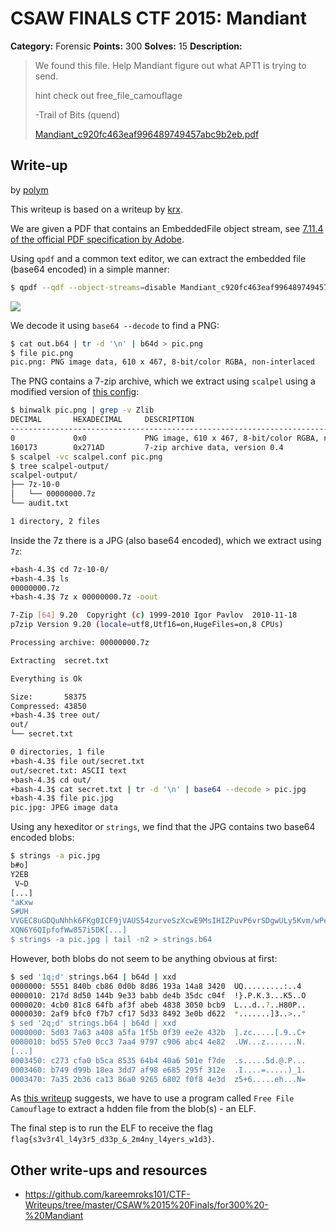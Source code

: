 # CSAW FINALS CTF 2015: Mandiant

**Category:** Forensic
**Points:** 300
**Solves:** 15
**Description:**

> We found this file. Help Mandiant figure out what APT1 is trying to send.
> 
> hint check out free_file_camouflage
> 
> -Trail of Bits (quend)
> 
> [Mandiant_c920fc463eaf996489749457abc9b2eb.pdf](./Mandiant_c920fc463eaf996489749457abc9b2eb.pdf)

## Write-up

by [polym](https://github.com/abpolym)

This writeup is based on a writeup by [krx](https://github.com/krx/CTF-Writeups/tree/master/CSAW%2015%20Finals/for300%20-%20Mandiant).

We are given a PDF that contains an EmbeddedFile object stream, see [7.11.4 of the official PDF specification by Adobe](http://www.adobe.com/content/dam/Adobe/en/devnet/acrobat/pdfs/PDF32000_2008.pdf).

Using `qpdf` and a common text editor, we can extract the embedded file (base64 encoded) in a simple manner:

```bash
$ qpdf --qdf --object-streams=disable Mandiant_c920fc463eaf996489749457abc9b2eb.pdf out.pdf
```

![](./pdf-embedded-file.png)

We decode it using `base64 --decode` to find a PNG:

```bash
$ cat out.b64 | tr -d '\n' | b64d > pic.png 
$ file pic.png
pic.png: PNG image data, 610 x 467, 8-bit/color RGBA, non-interlaced
```

The PNG contains a 7-zip archive, which we extract using `scalpel` using a modified version of [this config](https://asecuritysite.com/scalpel.conf.txt):

```bash
$ binwalk pic.png | grep -v Zlib
DECIMAL       HEXADECIMAL     DESCRIPTION
--------------------------------------------------------------------------------
0             0x0             PNG image, 610 x 467, 8-bit/color RGBA, non-interlaced
160173        0x271AD         7-zip archive data, version 0.4
$ scalpel -vc scalpel.conf pic.png
$ tree scalpel-output/
scalpel-output/
├── 7z-10-0
│   └── 00000000.7z
└── audit.txt

1 directory, 2 files
```

Inside the 7z there is a JPG (also base64 encoded), which we extract using `7z`:

```bash
+bash-4.3$ cd 7z-10-0/
+bash-4.3$ ls
00000000.7z
+bash-4.3$ 7z x 00000000.7z -oout

7-Zip [64] 9.20  Copyright (c) 1999-2010 Igor Pavlov  2010-11-18
p7zip Version 9.20 (locale=utf8,Utf16=on,HugeFiles=on,8 CPUs)

Processing archive: 00000000.7z

Extracting  secret.txt

Everything is Ok

Size:       58375
Compressed: 43850
+bash-4.3$ tree out/
out/
└── secret.txt

0 directories, 1 file
+bash-4.3$ file out/secret.txt 
out/secret.txt: ASCII text
+bash-4.3$ cd out/
+bash-4.3$ cat secret.txt | tr -d '\n' | base64 --decode > pic.jpg
+bash-4.3$ file pic.jpg 
pic.jpg: JPEG image data
```

Using any hexeditor or `strings`, we find that the JPG contains two base64 encoded blobs:

```bash
$ strings -a pic.jpg 
b#o]
Y2EB
 V~D
[...]
"aKxw
S#UH
VVGEC8uGDQuNhhk6FKg0ICF9jVAUS54zurveSzXcwE9MsIHIZPuvP6vrSDgwULy5Kvm/wPe3zxddM4SSPgvWIg==
XQN6Y6QIpfofWw857i5DK[...]
$ strings -a pic.jpg | tail -n2 > strings.b64
```

However, both blobs do not seem to be anything obvious at first:

```bash
$ sed '1q;d' strings.b64 | b64d | xxd
0000000: 5551 840b cb86 0d0b 8d86 193a 14a8 3420  UQ.........:..4 
0000010: 217d 8d50 144b 9e33 babb de4b 35dc c04f  !}.P.K.3...K5..O
0000020: 4cb0 81c8 64fb af3f abeb 4838 3050 bcb9  L...d..?..H80P..
0000030: 2af9 bfc0 f7b7 cf17 5d33 8492 3e0b d622  *.......]3..>.."
$ sed '2q;d' strings.b64 | b64d | xxd
0000000: 5d03 7a63 a408 a5fa 1f5b 0f39 ee2e 432b  ].zc.....[.9..C+
0000010: bd55 57e0 0cc3 7aa4 9797 c906 abc4 4e82  .UW...z.......N.
[...]
0003450: c273 cfa0 b5ca 8535 64b4 40a6 501e f7de  .s.....5d.@.P...
0003460: b749 d99b 18ea 3dd7 af98 e685 295f 312e  .I....=.....)_1.
0003470: 7a35 2b36 ca13 86a0 9265 6802 f0f8 4e3d  z5+6.....eh...N=
```

As [this writeup](https://github.com/krx/CTF-Writeups/tree/master/CSAW%2015%20Finals/for300%20-%20Mandiant) suggests, we have to use a program called `Free File Camouflage` to extract a hdden file from the blob(s) - an ELF.

The final step is to run the ELF to receive the flag `flag{s3v3r4l_l4y3r5_d33p_&_2m4ny_l4yers_w1d3}`.

## Other write-ups and resources

* <https://github.com/kareemroks101/CTF-Writeups/tree/master/CSAW%2015%20Finals/for300%20-%20Mandiant>
